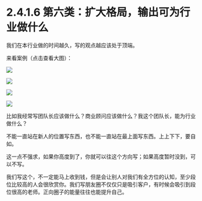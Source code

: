 # 2.4.1.6 第六类：扩大格局，输出可为行业做什么

我们在本行业做的时间越久，写的观点越应该处于顶端。

来看案例（点击查看大图）：

![](img/ca87fc748e87125a555ce451341f85cc.png)

![](img/11222aa6613835f10fb67d0fe3fe448d.png)

![](img/7a58c7c81b8e9277d67c796304147391.png)

![](img/2913a79b89180d037061d1257310f3ef.png)

比如我经常写团队长应该做什么？商业顾问应该做什么？我这个团队长，能为行业做什么？

不能一直站在新人的位置写东西，也不能一直站在最上面写东西。上上下下，要自如。

这一点不强求，如果你高度到了，你就可以往这个方向写；如果高度暂时没到，可以不写。

我们写这个，不一定能马上收到钱，但是会让别人对我们有全方位的认知，至少段位比较高的人会很欣赏你。我们写朋友圈不仅仅只是吸引客户，有时候会吸引到段位很高的老师。正向圈子的能量往往也能提升自己。